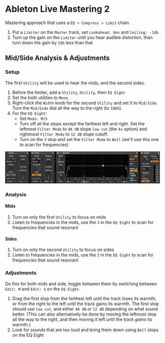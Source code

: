 # Ableton Live Mastering 2

Mastering approach that uses a `EQ > Compress > Limit` chain.

1. Put a `Limiter` on the `Master` track, set `Lookahead: 6ms` and `Ceiling: -1db`
2. Turn up the gain on the `Limiter` until you hear audible distortion, than turn down the gain by `1db` less than that

## Mid/Side Analysis & Adjustments

### Setup

The first `Utility` will be used to hear the mids, and the second sides.

1. Before the limiter, add a `Utility`, `Utility`, then `EQ Eight`
2. Set the both utilities to `Mono`.
3. Right-click the `Width` knob for the second `Utility` and set it to `Mid/Side`. Turn the `Mid/Side` dial all the way to the right (to `100S`).
3. For the `EQ Eight`:
    - Set `Mode: M/S`
    - Turn off all the stops except the farthest left and right. Set the leftmost `Filter Mode` to `48 dB` slope `low cut` (the `4x` option) and rightmost `Filter Mode` to `12 dB` slope cutoff.
    - Turn on the `3` stop and set the `Filter Mode` to `Bell` (we'll use this one to scan for frequencies)

![Utilities](assets/ableton-live-utilities.png)

### Analysis

#### Mids

1. Turn on only the first `Utility` to focus on mids
2. Listen to frequencies in the mids, use the `3` in the `EQ Eight` to scan for frequencies that sound resonant

#### Sides

1. Turn on only the second `Utility` to focus on sides
2. Listen to frequencies in the mids, use the `3` in the `EQ Eight` to scan for frequencies that sound resonant

### Adjustments

Do this for both mids and side, toggle between them by switching between `Edit: M` and `Edit: S` on the `EQ Eight`.

1. Drag the first stop from the farthest left until the track loses its warmth, or from the right to the left until the track gains its warmth. The first stop should use `low cut`, and either `48 dB` or `12 dB` depending on what sound better. (This can also alternatively be done by moving the leftmost stop all the way to the right, and then moving it left until the track *gains* its warmth.)
2. Look for sounds that are too loud and bring them down using `Bell` stops on the EQ Eight
